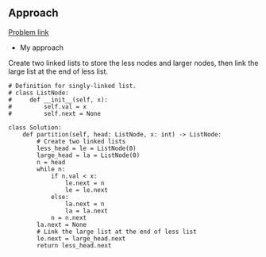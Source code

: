 ## Approach

[Problem link](https://leetcode.com/problems/partition-list/)

- My approach

Create two linked lists to store the less nodes and larger nodes, then link the large list at the end of less list.

```pyhon
# Definition for singly-linked list.
# class ListNode:
#     def __init__(self, x):
#         self.val = x
#         self.next = None

class Solution:
    def partition(self, head: ListNode, x: int) -> ListNode:
        # Create two linked lists
        less_head = le = ListNode(0)
        large_head = la = ListNode(0)
        n = head
        while n:
            if n.val < x:
                le.next = n
                le = le.next
            else:
                la.next = n
                la = la.next
            n = n.next
        la.next = None
        # Link the large list at the end of less list
        le.next = large_head.next
        return less_head.next
```

